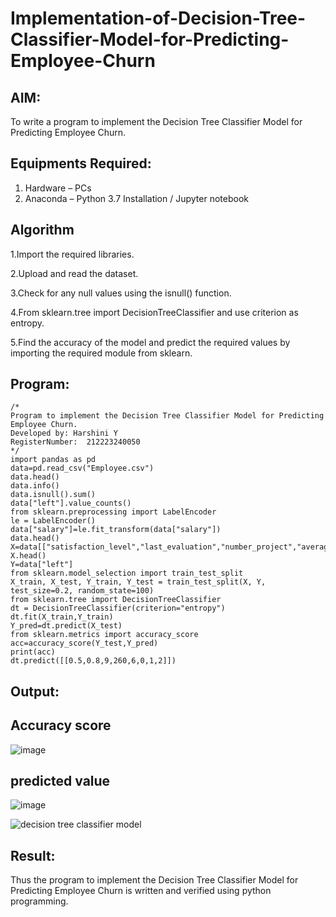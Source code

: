 # Implementation-of-Decision-Tree-Classifier-Model-for-Predicting-Employee-Churn

## AIM:
To write a program to implement the Decision Tree Classifier Model for Predicting Employee Churn.

## Equipments Required:
1. Hardware – PCs
2. Anaconda – Python 3.7 Installation / Jupyter notebook

## Algorithm
1.Import the required libraries.

2.Upload and read the dataset.

3.Check for any null values using the isnull() function.

4.From sklearn.tree import DecisionTreeClassifier and use criterion as entropy.

5.Find the accuracy of the model and predict the required values by importing the required module from sklearn.

## Program:
```
/*
Program to implement the Decision Tree Classifier Model for Predicting Employee Churn.
Developed by: Harshini Y
RegisterNumber:  212223240050
*/
import pandas as pd
data=pd.read_csv("Employee.csv")
data.head()
data.info()
data.isnull().sum()
data["left"].value_counts()
from sklearn.preprocessing import LabelEncoder
le = LabelEncoder()
data["salary"]=le.fit_transform(data["salary"])
data.head()
X=data[["satisfaction_level","last_evaluation","number_project","average_montly_hours","time_spend_company","Work_accident","promotion_last_5years","salary"]]
X.head()
Y=data["left"]
from sklearn.model_selection import train_test_split
X_train, X_test, Y_train, Y_test = train_test_split(X, Y, test_size=0.2, random_state=100)
from sklearn.tree import DecisionTreeClassifier
dt = DecisionTreeClassifier(criterion="entropy")
dt.fit(X_train,Y_train)
Y_pred=dt.predict(X_test)
from sklearn.metrics import accuracy_score
acc=accuracy_score(Y_test,Y_pred)
print(acc)
dt.predict([[0.5,0.8,9,260,6,0,1,2]])
```

## Output:
## Accuracy score
![image](https://github.com/user-attachments/assets/54c4453e-a09c-46bd-b5f3-a6e1549f467f)
## predicted value
![image](https://github.com/user-attachments/assets/e9f7b1d3-5c24-4c04-9102-162955bb7c0e)

![decision tree classifier model](sam.png)


## Result:
Thus the program to implement the  Decision Tree Classifier Model for Predicting Employee Churn is written and verified using python programming.
